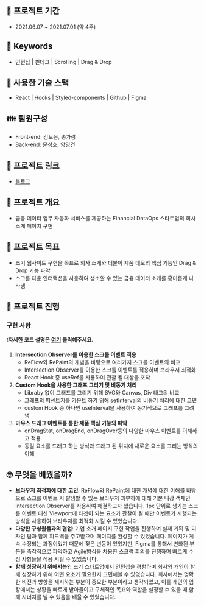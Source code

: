 ## 📆 프로젝트 기간
- 2021.06.07 ~ 2021.07.01 (약 4주)

## 📌 Keywords
- 인턴십 | 핀테크 | Scrolling | Drag & Drop

## 🔨 사용한 기술 스택
- React | Hooks | Styled-components | Github | Figma

## 👪 팀원구성
- Front-end: 김도은, 송가람
- Back-end:  문성호, 양영건

## 🔗 프로젝트 링크
- [블로그](https://velog.io/@sgr2134/%EA%B8%B0%EC%97%85%ED%98%91%EC%97%85-%ED%9A%8C%EA%B3%A0%EB%A1%9D) 

## 🧐 프로젝트 개요

- 금융 데이터 업무 자동화 서비스를 제공하는 Financial DataOps 스타트업의 회사 소개 페이지 구현

## 🎯 프로젝트 목표

- 초기 웹사이트 구현을 목표로 회사 소개와 더불어 제품 데모의 핵심 기능인 Drag & Drop 기능 파악
- 스크롤 다운 인터랙션을 사용하여 생소할 수 있는 금융 데이터 소개를 흥미롭게 나타냄

## 🎉 프로젝트 진행

### 구현 사항

❗**자세한 코드 설명은 [여기](https://velog.io/@sgr2134/1%EC%B0%A8-%ED%94%84%EB%A1%9C%EC%A0%9D%ED%8A%B8-%ED%9A%8C%EA%B3%A0%EB%A1%9D-Life-Friends-2%ED%8E%B8) 클릭해주세요.**

1. **Intersection Observer를 이용한 스크롤 이벤트 적용**
    - ReFlow와 RePaint의 개념을 바탕으로 여러가지 스크롤 이벤트의 비교
    - Intersection Observer를 이용한 스크롤 이벤트를 적용하며 브라우저 최적화
    - React Hook 중 useRef를 사용하여 관찰 될 대상을 포착
2. **Custom Hook을 사용한 그래프 그리기 및 비동기 처리**
    - Libraby 없이 그래프를 그리기 위해 SVG와 Canvas, Div 태그의 비교
    - 그래프의 퍼센트지를 카운트 하기 위해 setInterval의 비동기 처리에 대한 고민
    - custom Hook 중 하나인 useInterval을 사용하여 동기적으로 그래프를 그려냄
3. **마우스 드래그 이벤트를 통한 제품 핵심 기능의 파악**
    - onDragStat, onDragEnd, onDragOver등의 다양한 마우스 이벤트를 이해하고 적용
    - 동일 요소를 드래그 하는 방식과 드래그 된 위치에 새로운 요소를 그리는 방식의 이해

## 🤓 무엇을 배웠을까?

- **브라우저 최적화에 대한 고민**: ReFlow와 RePaint에 대한 개념에 대한 이해를 바탕으로 스크롤 이벤트 시 발생할 수 있는 브라우저 과부하에 대해 기본 내장 객체인 Intersection Observer를 사용하여 해결하고자 했습니다. 1px 단위로 생기는 스크롤 이벤트 대신 Viewport에 타겟이 되는 요소가 관찰이 될 때만 이벤트가 시행되는 방식을 사용하여 브라우저를 최적화 시킬 수 있었습니다.
- **다양한 구성원들과의 협업**: 기업 소개 페이지 구현 작업을 진행하며 실제 기획 및 디자인 팀과 함께 피드백을 주고받으며 페이지를 완성할 수 있었습니다. 페이지가 계속 수정되는 과정이었기 때문에 잦은 변동이 있었지만, Figma를 통해서 변화된 부분을 즉각적으로 파악하고 Agile방식을 차용한 스크럼 회의를 진행하며 빠르게 수정 사항들을 적용 시킬 수 있었습니다.
- **함께 성장하기 위해서는?:** 초기 스타트업에서 인턴십을 경험하며 회사와 개인이 함께 성장하기 위해 어떤 요소가 필요한지 고민해볼 수 있었습니다. 회사에서는 명확한 비전과 방향을 제시하는 부분이 중요한 부분이라고 생각되었고, 이를 개인의 입장에서는 상황을 빠르게 받아들이고 구체적인 목표와 역할을 설정할 수 있을 때 함께 시너지를 낼 수 있음을 배울 수 있었습니다.
